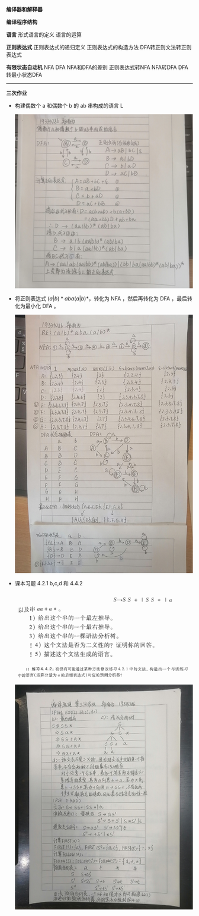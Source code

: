 **编译器和解释器**

**编译程序结构**

**语言** 形式语言的定义 语言的运算

**正则表达式** 正则表达式的递归定义 正则表达式的构造方法 DFA转正则文法转正则表达式

**有限状态自动机** NFA DFA NFA和DFA的差别  正则表达式转NFA NFA转DFA DFA转最小状态DFA



---

**三次作业**

* 构建偶数个 a 和偶数个 b 的 ab 串构成的语言 L

  ![](image/11.jpg)

* 将正则表达式 $(a|b)*aba(a|b)*$，转化为 NFA ，然后再转化为 DFA ，最后转化为最小化 DFA 。

  ![](image/22.jpg)

* 课本习题 4.2.1 b,c,d 和 4.4.2

  ![image-20211230101906937](image/333.png)

  ![image-20211230101948704](image/333-2.png)

  ![](image/33.jpg)
